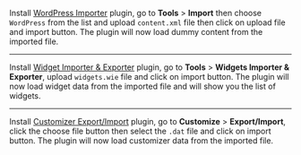 Install [WordPress Importer](https://wordpress.org/plugins/wordpress-importer/) plugin, go to **Tools** > **Import** then choose ```WordPress``` from the list and upload ```content.xml``` file then click on upload file and import button. The plugin will now load dummy content from the imported file.

<hr/>

Install [Widget Importer & Exporter](https://wordpress.org/plugins/widget-importer-exporter/) plugin, go to **Tools** > **Widgets Importer & Exporter**, upload ```widgets.wie``` file and click on import button. The plugin will now load widget data from the imported file and will show you the list of widgets.

<hr/>

Install [Customizer Export/Import](https://wordpress.org/plugins/customizer-export-import/) plugin, go to **Customize** > **Export/Import**, click the choose file button then select the ```.dat``` file and click on import button. The plugin will now load customizer data from the imported file.
